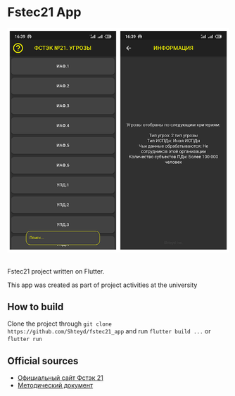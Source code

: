 # Fstec21 App

![alt text](screenshots/main-and-about-pages.png)
<br>
<br>

Fstec21 project written on Flutter.

This app was created as part of project activities at the university

## How to build
Clone the project through `git clone https://github.com/Shteyd/fstec21_app` and run `flutter build ...` or `flutter run`

<h2>Official sources</h2>
<ul>
    <li><a href="https://fstec21.blogspot.com/">Официальный сайт Фстэк 21</a></li>
    <li><a href="https://fstec.ru/component/attachments/download/636">Методический документ</a></li>
</ul>